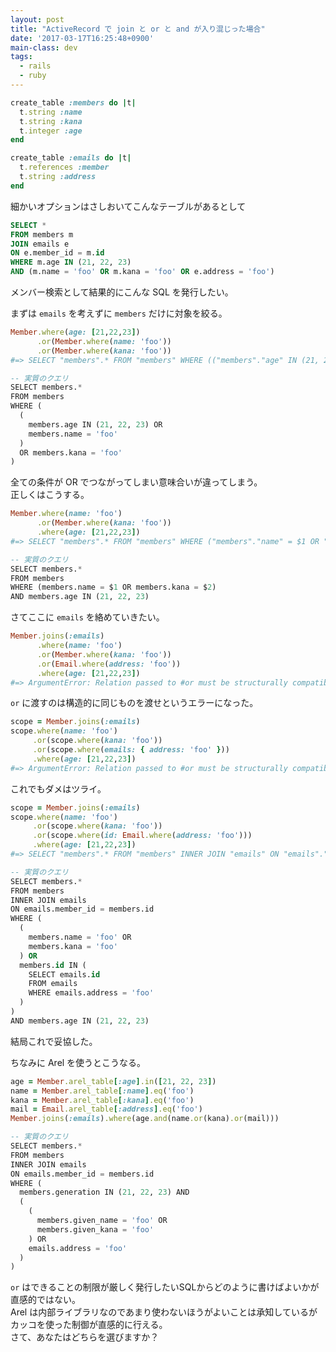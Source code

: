 ```yaml
---
layout: post
title: "ActiveRecord で join と or と and が入り混じった場合"
date: '2017-03-17T16:25:48+0900'
main-class: dev
tags:
  - rails
  - ruby
---
```


```ruby
create_table :members do |t|
  t.string :name
  t.string :kana
  t.integer :age
end

create_table :emails do |t|
  t.references :member
  t.string :address
end
```

細かいオプションはさしおいてこんなテーブルがあるとして

```sql
SELECT *
FROM members m
JOIN emails e
ON e.member_id = m.id
WHERE m.age IN (21, 22, 23)
AND (m.name = 'foo' OR m.kana = 'foo' OR e.address = 'foo')
```

メンバー検索として結果的にこんな SQL を発行したい。

まずは `emails` を考えずに `members` だけに対象を絞る。

```ruby
Member.where(age: [21,22,23])
      .or(Member.where(name: 'foo'))
      .or(Member.where(kana: 'foo'))
#=> SELECT "members".* FROM "members" WHERE (("members"."age" IN (21, 22, 23) OR "members"."name" = $1) OR "members"."kana" = $2)  [["name", "foo"], ["kana", "foo"]]
```

```sql
-- 実質のクエリ
SELECT members.*
FROM members
WHERE (
  (
    members.age IN (21, 22, 23) OR
    members.name = 'foo'
  )
  OR members.kana = 'foo'
)
```

全ての条件が OR でつながってしまい意味合いが違ってしまう。  
正しくはこうする。

```ruby
Member.where(name: 'foo')
      .or(Member.where(kana: 'foo'))
      .where(age: [21,22,23])
#=> SELECT "members".* FROM "members" WHERE ("members"."name" = $1 OR "members"."kana" = $2) AND "members"."age" IN (21, 22, 23)  [["name", "foo"], ["kana", "foo"]]
```

```sql
-- 実質のクエリ
SELECT members.*
FROM members
WHERE (members.name = $1 OR members.kana = $2)
AND members.age IN (21, 22, 23)
```

さてここに `emails` を絡めていきたい。

```ruby
Member.joins(:emails)
      .where(name: 'foo')
      .or(Member.where(kana: 'foo'))
      .or(Email.where(address: 'foo'))
      .where(age: [21,22,23])
#=> ArgumentError: Relation passed to #or must be structurally compatible. Incompatible values: [:joins]
```

`or` に渡すのは構造的に同じものを渡せというエラーになった。

```ruby
scope = Member.joins(:emails)
scope.where(name: 'foo')
     .or(scope.where(kana: 'foo'))
     .or(scope.where(emails: { address: 'foo' }))
     .where(age: [21,22,23])
#=> ArgumentError: Relation passed to #or must be structurally compatible. Incompatible values: [:references]
```

これでもダメはツライ。

```ruby
scope = Member.joins(:emails)
scope.where(name: 'foo')
     .or(scope.where(kana: 'foo'))
     .or(scope.where(id: Email.where(address: 'foo')))
     .where(age: [21,22,23])
#=> SELECT "members".* FROM "members" INNER JOIN "emails" ON "emails"."member_id" = "members"."id" WHERE (("members"."name" = $1 OR "members"."kana" = $2) OR "members"."id"  IN (SELECT "emails"."id" FROM "emails" WHERE "emails"."address" = $3)) AND "members"."age" IN (21, 22, 23)  [["name", "foo"], ["kana", "foo"], ["address", "foo"]]
```

```sql
-- 実質のクエリ
SELECT members.* 
FROM members 
INNER JOIN emails 
ON emails.member_id = members.id 
WHERE (
  (
    members.name = 'foo' OR
    members.kana = 'foo'
  ) OR
  members.id IN (
    SELECT emails.id
    FROM emails
    WHERE emails.address = 'foo'
  )
)
AND members.age IN (21, 22, 23)
```

結局これで妥協した。

ちなみに Arel を使うとこうなる。

```ruby
age = Member.arel_table[:age].in([21, 22, 23])
name = Member.arel_table[:name].eq('foo')
kana = Member.arel_table[:kana].eq('foo')
mail = Email.arel_table[:address].eq('foo')
Member.joins(:emails).where(age.and(name.or(kana).or(mail)))
```

```sql
-- 実質のクエリ
SELECT members.* 
FROM members 
INNER JOIN emails 
ON emails.member_id = members.id 
WHERE (
  members.generation IN (21, 22, 23) AND
  (
    (
      members.given_name = 'foo' OR 
      members.given_kana = 'foo'
    ) OR 
    emails.address = 'foo'
  )
)
```

`or` はできることの制限が厳しく発行したいSQLからどのように書けばよいかが直感的ではない。  
Arel は内部ライブラリなのであまり使わないほうがよいことは承知しているがカッコを使った制御が直感的に行える。  
さて、あなたはどちらを選びますか？

